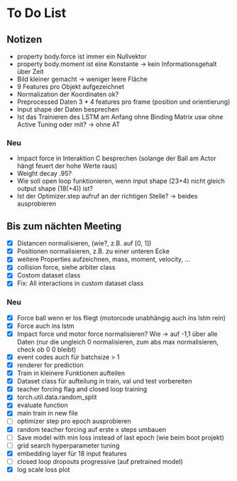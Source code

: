 # To Do List

## Notizen
- property body.force ist immer ein Nullvektor
- property body.moment ist eine Konstante -> kein Informationsgehalt über Zeit
- Bild kleiner gemacht -> weniger leere Fläche
- 9 Features pro Objekt aufgezeichnet
- Normalization der Koordinaten ok?
- Preprocessed Daten 3 * 4 features pro frame (position und orientierung)
- Input shape der Daten besprechen
- Ist das Trainieren des LSTM am Anfang ohne Binding Matrix usw ohne Active Tuning oder mit? -> ohne AT
### Neu
- Impact force in Interaktion C besprechen (solange der Ball am Actor hängt feuert der hohe Werte raus)
- Weight decay .95? 
- Wie soll open loop funktionieren, wenn input shape (23+4) nicht gleich output shape (18(+4)) ist? 
- Ist der Optimizer.step aufruf an der richtigen Stelle? -> beides ausprobieren

## Bis zum nächten Meeting
- [x] Distancen normalisieren, (wie?, z.B. auf [0, 1]) 
- [x] Positionen normalisieren, z.B. zu einer unteren Ecke
- [x] weitere Properties aufzeichnen, mass, moment, velocity, ...
- [x] collision force, siehe arbiter class
- [x] Costom dataset class 
- [x] Fix: All interactions in custom dataset class
### Neu
- [x] Force ball wenn er los fliegt (motorcode unabhängig auch ins lstm rein)
- [x] Force auch ins lstm
- [x] Impact force und motor force normalisieren? Wie -> auf -1,1 über alle Daten (nur die ungleich 0 normalisieren, zum abs max normalisieren, check ob 0 0 bleibt)
- [x] event codes auch für batchsize > 1
- [x] renderer for prediction
- [x] Train in kleinere Funktionen aufteilen
- [x] Dataset class für aufteilung in train, val und test vorbereiten
- [x] teacher forcing flag and closed loop training
- [x] torch.util.data.random_split
- [x] evaluate function
- [x] main train in new file
- [ ] optimizer step pro epoch ausprobieren
- [x] random teacher forcing auf erste x steps umbauen
- [ ] Save model with min loss instead of last epoch (wie beim boot projekt)
- [ ] grid search hyperparameter tuning
- [x] embedding layer für 18 input features
- [ ] closed loop dropouts progressive (auf pretrained model)
- [x] log scale loss plot
